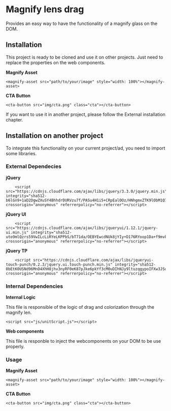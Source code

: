 # Magnify lens drag

Provides an easy way to have the functionality of a magnify glass on the DOM.

## Installation

This project is ready to be cloned and use it on other projects. Just need to replace the properties on the web components.

**Magnify Asset**

```
<magnify-asset src="path/to/your/image" style="width: 100%"></magnify-asset>
```

**CTA Button**

```
<cta-button src="img/cta.png" class="cta"></cta-button>
```

If you want to use it in another project, please follow the External installation chapter.


## Installation on another project

To integrate this functionality on your current project/ad, you need to import some libraries.

### External Dependecies

**jQuery**

```
    <script src="https://cdnjs.cloudflare.com/ajax/libs/jquery/3.3.0/jquery.min.js" integrity="sha512-b6lGn9+1aD2DgwZXuSY4BhhdrDURVzu7f/PASu4H1i5+CRpEalOOz/HNhgmxZTK9lObM1Q7ZG9jONPYz8klIMg==" crossorigin="anonymous" referrerpolicy="no-referrer"></script>
```

**jQuery UI**

```
    <script src="https://cdnjs.cloudflare.com/ajax/libs/jqueryui/1.12.1/jquery-ui.min.js" integrity="sha512-uto9mlQzrs59VwILcLiRYeLKPPbS/bT71da/OEBYEwcdNUk8jYIy+D176RYoop1Da+f9mvkYrmj5MCLZWEtQuA==" crossorigin="anonymous" referrerpolicy="no-referrer"></script>
```

**jQuery TP**

```
    <script src="https://cdnjs.cloudflare.com/ajax/libs/jqueryui-touch-punch/0.2.3/jquery.ui.touch-punch.min.js" integrity="sha512-0bEtK0USNd96MnO4XhH8jhv3nyRF0eK87pJke6pkYf3cM0uDIhNJy9ltuzqgypoIFXw3JSuiy04tVk4AjpZdZw==" crossorigin="anonymous" referrerpolicy="no-referrer"></script>
```

### Internal Dependencies

**Internal Logic**

This file is responsible of the logic of drag and colorization through the magnify len.

```
<script src="js/unitScript.js"></script>
```

**Web components**

This file is responble to inject the webcomponents on your DOM to be use properly.

### Usage

**Magnify Asset**

```
<magnify-asset src="path/to/your/image" style="width: 100%"></magnify-asset>
```

**CTA Button**

```
<cta-button src="img/cta.png" class="cta"></cta-button>
```
